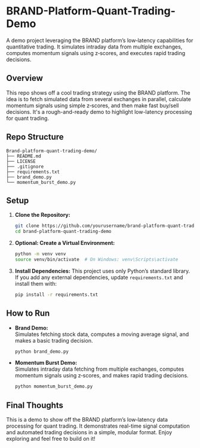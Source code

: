 # BRAND-Platform-Quant-Trading-Demo
A demo project leveraging the BRAND platform’s low‑latency capabilities for quantitative trading. It simulates intraday data from multiple exchanges, computes momentum signals using z‑scores, and executes rapid trading decisions.

## Overview

This repo shows off a cool trading strategy using the BRAND platform. The idea is to fetch simulated data from several exchanges in parallel, calculate momentum signals using simple z‑scores, and then make fast buy/sell decisions. It's a rough-and-ready demo to highlight low-latency processing for quant trading.

## Repo Structure

```
Brand-platform-quant-trading-demo/
├── README.md
├── LICENSE
├── .gitignore
├── requirements.txt
├── brand_demo.py
└── momentum_burst_demo.py
```

## Setup

1. **Clone the Repository:**
   ```bash
   git clone https://github.com/yourusername/brand-platform-quant-trading-demo.git
   cd brand-platform-quant-trading-demo
   ```

2. **Optional: Create a Virtual Environment:**
   ```bash
   python -m venv venv
   source venv/bin/activate  # On Windows: venv\Scripts\activate
   ```

3. **Install Dependencies:**
   This project uses only Python’s standard library. If you add any external dependencies, update `requirements.txt` and install them with:
   ```bash
   pip install -r requirements.txt
   ```

## How to Run

- **Brand Demo:**  
  Simulates fetching stock data, computes a moving average signal, and makes a basic trading decision.
  ```bash
  python brand_demo.py
  ```

- **Momentum Burst Demo:**  
  Simulates intraday data fetching from multiple exchanges, computes momentum signals using z‑scores, and makes rapid trading decisions.
  ```bash
  python momentum_burst_demo.py
  ```

## Final Thoughts

This is a demo to show off the BRAND platform’s low‑latency data processing for quant trading. It demonstrates real-time signal computation and automated trading decisions in a simple, modular format. Enjoy exploring and feel free to build on it!
